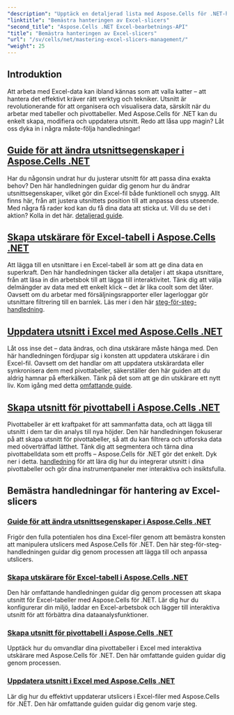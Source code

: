 ```yaml
---
"description": "Upptäck en detaljerad lista med Aspose.Cells för .NET-handledningar som fokuserar på att hantera Excel-slicers, inklusive att lägga till, anpassa och uppdatera slicers i Excel-filer."
"linktitle": "Bemästra hanteringen av Excel-slicers"
"second_title": "Aspose.Cells .NET Excel-bearbetnings-API"
"title": "Bemästra hanteringen av Excel-slicers"
"url": "/sv/cells/net/mastering-excel-slicers-management/"
"weight": 25
---
```


## Introduktion

Att arbeta med Excel-data kan ibland kännas som att valla katter – att hantera det effektivt kräver rätt verktyg och tekniker. Utsnitt är revolutionerande för att organisera och visualisera data, särskilt när du arbetar med tabeller och pivottabeller. Med Aspose.Cells för .NET kan du enkelt skapa, modifiera och uppdatera utsnitt. Redo att låsa upp magin? Låt oss dyka in i några måste-följa handledningar!

## [Guide för att ändra utsnittsegenskaper i Aspose.Cells .NET](./guide-change-slicer-properties/)

Har du någonsin undrat hur du justerar utsnitt för att passa dina exakta behov? Den här handledningen guidar dig genom hur du ändrar utsnittsegenskaper, vilket gör din Excel-fil både funktionell och snygg. Allt finns här, från att justera utsnittets position till att anpassa dess utseende. Med några få rader kod kan du få dina data att sticka ut. Vill du se det i aktion? Kolla in det här. [detaljerad guide](./guide-change-slicer-properties/).

## [Skapa utskärare för Excel-tabell i Aspose.Cells .NET](./creating-slicer-for-excel-table/)

Att lägga till en utsnittare i en Excel-tabell är som att ge dina data en superkraft. Den här handledningen täcker alla detaljer i att skapa utsnittare, från att läsa in din arbetsbok till att lägga till interaktivitet. Tänk dig att välja delmängder av data med ett enkelt klick – det är lika coolt som det låter. Oavsett om du arbetar med försäljningsrapporter eller lagerloggar gör utsnittare filtrering till en barnlek. Läs mer i den här [steg-för-steg-handledning](./creating-slicer-for-excel-table/).

## [Uppdatera utsnitt i Excel med Aspose.Cells .NET](./update-slicers-in-excel/)

Låt oss inse det – data ändras, och dina utskärare måste hänga med. Den här handledningen fördjupar sig i konsten att uppdatera utskärare i din Excel-fil. Oavsett om det handlar om att uppdatera utskärardata eller synkronisera dem med pivottabeller, säkerställer den här guiden att du aldrig hamnar på efterkälken. Tänk på det som att ge din utskärare ett nytt liv. Kom igång med detta [omfattande guide](./update-slicers-in-excel/).

## [Skapa utsnitt för pivottabell i Aspose.Cells .NET](./creating-slicer-for-pivot-table/)

Pivottabeller är ett kraftpaket för att sammanfatta data, och att lägga till utsnitt i dem tar din analys till nya höjder. Den här handledningen fokuserar på att skapa utsnitt för pivottabeller, så att du kan filtrera och utforska data med oöverträffad lätthet. Tänk dig att segmentera och tärna dina pivottabelldata som ett proffs – Aspose.Cells för .NET gör det enkelt. Dyk ner i detta. [handledning](./creating-slicer-for-pivot-table/) för att lära dig hur du integrerar utsnitt i dina pivottabeller och gör dina instrumentpaneler mer interaktiva och insiktsfulla.

## Bemästra handledningar för hantering av Excel-slicers
### [Guide för att ändra utsnittsegenskaper i Aspose.Cells .NET](./guide-change-slicer-properties/)
Frigör den fulla potentialen hos dina Excel-filer genom att bemästra konsten att manipulera utslicers med Aspose.Cells för .NET. Den här steg-för-steg-handledningen guidar dig genom processen att lägga till och anpassa utslicers.
### [Skapa utskärare för Excel-tabell i Aspose.Cells .NET](./creating-slicer-for-excel-table/)
Den här omfattande handledningen guidar dig genom processen att skapa utsnitt för Excel-tabeller med Aspose.Cells för .NET. Lär dig hur du konfigurerar din miljö, laddar en Excel-arbetsbok och lägger till interaktiva utsnitt för att förbättra dina dataanalysfunktioner.
### [Skapa utsnitt för pivottabell i Aspose.Cells .NET](./creating-slicer-for-pivot-table/)
Upptäck hur du omvandlar dina pivottabeller i Excel med interaktiva utskärare med Aspose.Cells för .NET. Den här omfattande guiden guidar dig genom processen.
### [Uppdatera utsnitt i Excel med Aspose.Cells .NET](./update-slicers-in-excel/)
Lär dig hur du effektivt uppdaterar utslicers i Excel-filer med Aspose.Cells för .NET. Den här omfattande guiden guidar dig genom varje steg.